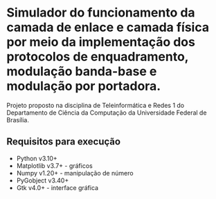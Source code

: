 # Simulador do funcionamento da camada de enlace e camada física por meio da implementação dos protocolos de enquadramento, modulação banda-base e modulação por portadora.

Projeto proposto na disciplina de Teleinformática e Redes 1 do Departamento de Ciência da Computação da Universidade Federal de Brasília.

## Requisitos para execução

- Python v3.10+
- Matplotlib v3.7+ - gráficos
- Numpy v1.20+ - manipulação de número
- PyGobject v3.40+
- Gtk v4.0+ - interface gráfica
